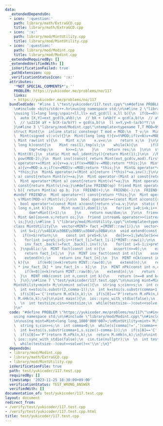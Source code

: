 ```yaml
---
data:
  _extendedDependsOn:
  - icon: ':question:'
    path: library/math/ExtraGCD.cpp
    title: library/math/ExtraGCD.cpp
  - icon: ':x:'
    path: library/mod/MintUtility.cpp
    title: library/mod/MintUtility.cpp
  - icon: ':question:'
    path: library/mod/Modint.cpp
    title: library/mod/Modint.cpp
  _extendedRequiredBy: []
  _extendedVerifiedWith: []
  _isVerificationFailed: true
  _pathExtension: cpp
  _verificationStatusIcon: ':x:'
  attributes:
    '*NOT_SPECIAL_COMMENTS*': ''
    PROBLEM: https://yukicoder.me/problems/no/117
    links:
    - https://yukicoder.me/problems/no/117
  bundledCode: "#line 1 \"test/yukicoder/117.test.cpp\"\n#define PROBLEM \"https://yukicoder.me/problems/no/117\"\
    \n#include <bits/stdc++.h>\nusing namespace std;\n\n#line 2 \"library/math/ExtraGCD.cpp\"\
    \nusing ll=long long;\npair<ll,ll> ext_gcd(ll a,ll b){\n  if(b==0)return {1,0};\n\
    \  auto [X,Y]=ext_gcd(b,a%b);\n  // bX + (a%b)Y = gcd(a,b)\n  // a%b = a - b(a/b)\n\
    \  // \u2234 aY + b(X-(a/b)Y) = gcd(a,b)\n  ll x=Y,y=X-(a/b)*Y;\n  return {x,y};\n\
    }\n#line 3 \"library/mod/Modint.cpp\"\ntemplate<typename T,T MOD=998244353>\n\
    struct Mint{\n  inline static constexpr T mod = MOD;\n  T v;\n  Mint():v(0){}\n\
    \  Mint(signed v):v(v){}\n  Mint(long long t){v=t%MOD;if(v<0)v+=MOD;}\n  \n  static\
    \ Mint raw(int v){\n    Mint x;\n    x.v=v;\n    return x;\n  }\n\n  Mint pow(long\
    \ long k)const{\n    Mint res(1),tmp(v);\n    while(k){\n      if(k&1)res*=tmp;\n\
    \      tmp*=tmp;\n      k>>=1;\n    }\n    return res;\n  }\n\n  static Mint add_identity(){return\
    \ Mint(0);}\n  static Mint mul_identity(){return Mint(1);}\n\n  //Mint inv()const{return\
    \ pow(MOD-2);}\n  Mint inv()const{ return Mint(ext_gcd(v,mod).first); }\n\n  Mint&\
    \ operator+=(Mint a){v+=a.v;if(v>=MOD)v-=MOD;return *this;}\n  Mint& operator-=(Mint\
    \ a){v+=MOD-a.v;if(v>=MOD)v-=MOD;return *this;}\n  Mint& operator*=(Mint a){v=1LL*v*a.v%MOD;return\
    \ *this;}\n  Mint& operator/=(Mint a){return (*this)*=a.inv();}\n\n  Mint operator+(Mint\
    \ a) const{return Mint(v)+=a;}\n  Mint operator-(Mint a) const{return Mint(v)-=a;}\n\
    \  Mint operator*(Mint a) const{return Mint(v)*=a;}\n  Mint operator/(Mint a)\
    \ const{return Mint(v)/=a;}\n#define FRIEND(op) friend Mint operator op (int a,Mint\
    \ b){ return Mint(a) op b; }\n  FRIEND(+);\n  FRIEND(-);\n  FRIEND(*);\n  FRIEND(/);\n\
    #undef FRIEND\n  Mint operator+() const{return *this;}\n  Mint operator-() const{return\
    \ v?Mint(MOD-v):Mint(v);}\n\n  bool operator==(const Mint a)const{return v==a.v;}\n\
    \  bool operator!=(const Mint a)const{return v!=a.v;}\n\n  static Mint comb(long\
    \ long n,int k){\n    Mint num(1),dom(1);\n    for(int i=0;i<k;i++){\n      num*=Mint(n-i);\n\
    \      dom*=Mint(i+1);\n    }\n    return num/dom;\n  }\n\n  friend ostream& operator<<(ostream&os,const\
    \ Mint &m){os<<m.v;return os;}\n  friend istream& operator>>(istream&is,Mint &m){is>>m.v;m.v%=MOD;if(m.v<0)m.v+=MOD;return\
    \ is;}\n};\n#line 1 \"library/mod/MintUtility.cpp\"\ntemplate<typename MINT>\n\
    class MintUtility{\n  vector<MINT> fact_={MINT::raw(1)};\n  vector<MINT> inv_fact_{MINT::raw(1)};\n\
    \  int S=1;//\u4ECA\u306E\u30B5\u30A4\u30BA\n\n  void extend(const int n){\n \
    \   if(n<S)return;\n    const int preS=S;\n    do{S<<=1;}while(S<=n);\n\n    fact_.resize(S);\n\
    \    for(int i=preS;i<S;i++)fact_[i]=fact_[i-1]*MINT::raw(i);\n\n    inv_fact_.resize(S);\n\
    \    inv_fact_.back()=fact_.back().inv();\n    for(int i=S-1;i>preS;i--)inv_fact_[i-1]=inv_fact_[i]*MINT::raw(i);\n\
    \  }\npublic:\n  MINT fact(const int n){\n    assert(n>=0);\n    extend(n);\n\
    \    return fact_[n];\n  }\n  MINT inv_fact(const int n){\n    assert(n>=0);\n\
    \    extend(n);\n    return inv_fact_[n];\n  }\n  MINT nCk(const int n,const int\
    \ k){\n    if(k<0||n<k)return MINT::raw(0);\n    extend(n);\n    return fact_[n]\
    \ * inv_fact_[k] * inv_fact_[n - k];\n  }\n  MINT nPk(const int n,const int k){\n\
    \    if(k<0||n<k)return MINT::raw(0);\n    extend(n);\n    return fact_[n] * inv_fact_[n-k];\n\
    \  }\n  MINT nHk(const int n,const int k){\n    return (n==0 and k==0?1:nCk(n+k-1,k));\n\
    \  }\n};\n#line 7 \"test/yukicoder/117.test.cpp\"\n\nusing mint=Mint<long long,1000'000'007>;\n\
    MintUtility<mint> M;\n\nmint solve(){\n  string s;cin>>s;\n  int comma=0;\n  while(s[comma]!=',')comma++;\n\
    \  int n=stoi(s.substr(2,comma-1));\n  int k=stoi(s.substr(comma+1,s.size()-comma-1));\n\
    \  if(s[0]=='C')return M.nCk(n,k);\n  if(s[0]=='P')return M.nPk(n,k);\n  return\
    \ M.nHk(n,k);\n}\n\nint main(){\n  ios::sync_with_stdio(false);\n  cin.tie(nullptr);\n\
    \  \n  int testsize;cin>>testsize;\n  while(testsize--)cout<<solve()<<'\\n';\n\
    }\n"
  code: "#define PROBLEM \"https://yukicoder.me/problems/no/117\"\n#include <bits/stdc++.h>\n\
    using namespace std;\n\n#include \"library/mod/Modint.cpp\"\n#include \"library/mod/MintUtility.cpp\"\
    \n\nusing mint=Mint<long long,1000'000'007>;\nMintUtility<mint> M;\n\nmint solve(){\n\
    \  string s;cin>>s;\n  int comma=0;\n  while(s[comma]!=',')comma++;\n  int n=stoi(s.substr(2,comma-1));\n\
    \  int k=stoi(s.substr(comma+1,s.size()-comma-1));\n  if(s[0]=='C')return M.nCk(n,k);\n\
    \  if(s[0]=='P')return M.nPk(n,k);\n  return M.nHk(n,k);\n}\n\nint main(){\n \
    \ ios::sync_with_stdio(false);\n  cin.tie(nullptr);\n  \n  int testsize;cin>>testsize;\n\
    \  while(testsize--)cout<<solve()<<'\\n';\n}"
  dependsOn:
  - library/mod/Modint.cpp
  - library/math/ExtraGCD.cpp
  - library/mod/MintUtility.cpp
  isVerificationFile: true
  path: test/yukicoder/117.test.cpp
  requiredBy: []
  timestamp: '2023-11-25 18:30:09+09:00'
  verificationStatus: TEST_WRONG_ANSWER
  verifiedWith: []
documentation_of: test/yukicoder/117.test.cpp
layout: document
redirect_from:
- /verify/test/yukicoder/117.test.cpp
- /verify/test/yukicoder/117.test.cpp.html
title: test/yukicoder/117.test.cpp
---
```

